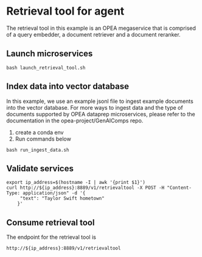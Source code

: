 # Retrieval tool for agent

The retrieval tool in this example is an OPEA megaservice that is comprised of a query embedder, a document retriever and a document reranker.

## Launch microservices

```
bash launch_retrieval_tool.sh
```

## Index data into vector database

In this example, we use an example jsonl file to ingest example documents into the vector database. For more ways to ingest data and the type of documents supported by OPEA dataprep microservices, please refer to the documentation in the opea-project/GenAIComps repo.

1. create a conda env
2. Run commands below

```
bash run_ingest_data.sh
```

## Validate services

```
export ip_address=$(hostname -I | awk '{print $1}')
curl http://${ip_address}:8889/v1/retrievaltool -X POST -H "Content-Type: application/json" -d '{
     "text": "Taylor Swift hometown"
    }'
```

## Consume retrieval tool

The endpoint for the retrieval tool is

```
http://${ip_address}:8889/v1/retrievaltool
```
